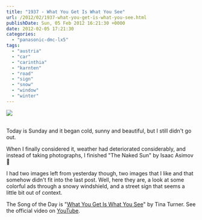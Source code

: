 ```yaml
---
title: "1937 - What You Get Is What You See"
url: /2012/02/1937-what-you-get-is-what-you-see.html
publishDate: Sun, 05 Feb 2012 16:21:30 +0000
date: 2012-02-05 17:21:30
categories: 
  - "panasonic-dmc-lx5"
tags: 
  - "austria"
  - "car"
  - "carinthia"
  - "karnten"
  - "road"
  - "sign"
  - "snow"
  - "window"
  - "winter"
---
```

<div class="container">
<div class="center"><a target="_blank" href="https://d25zfm9zpd7gm5.cloudfront.net/1200x1200/2012/20120204_153501_ps.jpg"><img src="https://d25zfm9zpd7gm5.cloudfront.net/0600x0600/2012/20120204_153501_ps.jpg" /></a></div>
</div>
<br />

Today is Sunday and it began cold, sunny and beautiful, but I still didn't go out.

When I finally considered it, weather had deteriorated considerably, and instead of taking photographs, I finished "The Naked Sun" by Isaac Asimov 🙂

<a target="_blank" href="https://d25zfm9zpd7gm5.cloudfront.net/1200x1200/2012/20120204_155357_ps.jpg"><img style="margin: 0pt 10px 0pt 0px; float: left;" src="https://d25zfm9zpd7gm5.cloudfront.net/0150x0150/2012/20120204_155357_ps.jpg" alt="" border="0" /></a> I had two images left from yesterday though, two images that I like and that somehow didn't fit into the last post. Well, here they are, a look at some colorful ads through a snowy windshield, and a street sign that seems a little bit out of context.

 The Song of the Day is "<a href="http://www.lyricsmode.com/lyrics/t/tina_turner/what_you_get_is_what_you_see.html" target="_blank">What You Get Is What You See</a>" by Tina Turner. See the official video on <a href="http://www.youtube.com/watch?v=e0GVixJvt-g" target="_blank">YouTube</a>.
